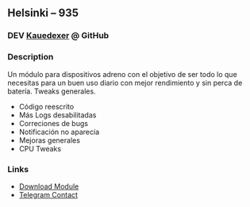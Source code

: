 ## Helsinki – 935
### DEV [Kauedexer](https://github.com/kauedexer) @ GitHub

### Description
Un módulo para dispositivos adreno con el objetivo de ser todo lo que necesitas para un buen uso diario con mejor rendimiento y sin perca de batería. Tweaks generales.

* Código reescrito
* Más Logs desabilitadas
* Correciones de bugs
* Notificación no aparecía
* Mejoras generales
* CPU Tweaks

### Links
* [Download Module](https://github.com/kauedexer/Helsinki-935/releases/tag/Module)
* [Telegram Contact](http://T.me/@KayeViolet)
